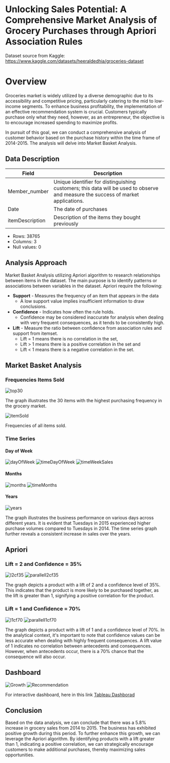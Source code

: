 # Unlocking Sales Potential: A Comprehensive Market Analysis of Grocery Purchases through Apriori Association Rules
Dataset source from Kaggle: https://www.kaggle.com/datasets/heeraldedhia/groceries-dataset

# Overview
Groceries market is widely utilized by a diverse demographic due to its accessibility and competitive pricing, particularly catering to the mid to low-income segments. To enhance business profitability, the implementation of an effective recommendation system is crucial. Customers typically purchase only what they need, however, as an entrepreneur, the objective is to encourage increased spending to maximize profits.

In pursuit of this goal, we can conduct a comprehensive analysis of customer behavior based on the purchase history within the time frame of 2014-2015. The analysis will delve into Market Basket Analysis.

## Data Description
| Field          | Description                                                    |
|----------------|----------------------------------------------------------------|
|Member_number   | Unique identifier for distinguishing customers; this data will be used to observe and measure the success of market applications.                        |
|Date            | The date of purchases                                          |
|itemDescription | Description of the items they bought previously                |

- Rows: 38765
- Columns: 3
- Null values: 0

## Analysis Approach
Market Basket Analysis utilizing Apriori algorithm to research relationships between items in the dataset. The main purpose is to identify patterns or associations between variables in the dataset. Apriori require the following:
- **Support** - Measures the frequency of an item that appears in the data
   - A low support value implies insufficient information to draw conclusions.
- **Confidence** - Indicates how often the rule holds.
   - Confidence may be considered inaccurate for analysis when dealing with very frequent consequences, as it tends to be consistently high.
- **Lift** - Measure the ratio between confidence from association rules and support from itemset.
    -  Lift = 1 means there is no correlation in the set,
    -  Lift > 1 means there is a positive correlation in the set and
    -  Lift < 1 means there is a negative correlation in the set.

## Market Basket Analysis
### Frequencies Items Sold
![top30](image/top30.png)

The graph illustrates the 30 items with the highest purchasing frequency in the grocery market.

![itemSold](image/frequencies.png)

Frequencies of all items sold.

### Time Series
#### Day of Week
![dayOfWeek](image/DayOfWeek.png)
![timeDayOfWeek](image/dailySales.png)
![timeWeekSales](image/weekSales.png)


#### Months
![months](image/Month.png)
![timeMonths](image/monthSales.png)


#### Years
![years](image/years.png)

The graph illustrates the business performance on various days across different years. It is evident that Tuesdays in 2015 experienced higher purchase volumes compared to Tuesdays in 2014. The time series graph further reveals a consistent increase in sales over the years.

## Apriori
### Lift = 2 and Confidence = 35%
![l2cf35](image/lift2CF35.png)
![parallell2cf35](image/parallel_lift2CF35.png)

The graph depicts a product with a lift of 2 and a confidence level of 35%. This indicates that the product is more likely to be purchased together, as the lift is greater than 1, signifying a positive correlation for the product.

### Lift = 1 and Confidence = 70%
![l1cf70](image/lift1CF70.png)
![parallell1cf70](image/parallel_lift1CF70.png)

The graph depicts a product with a lift of 1 and a confidence level of 70%. In the analytical context, it's important to note that confidence values can be less accurate when dealing with highly frequent consequences. A lift value of 1 indicates no correlation between antecedents and consequences. However, when antecedents occur, there is a 70% chance that the consequence will also occur.

## Dashboard
![Growth](image/Growth%20Dashboard.png)
![Recommendation](image/Recommendation%20Dashboard)

For interactive dashboard, here in this link [Tableau Dashborad](https://public.tableau.com/app/profile/daniel.rivalsyah2244/viz/TimeAnalysisAndRecommendations/RecommendationDashboard.png)

## Conclusion
Based on the data analysis, we can conclude that there was a 5.8% increase in grocery sales from 2014 to 2015. The business has exhibited positive growth during this period. To further enhance this growth, we can leverage the Apriori algorithm. By identifying products with a lift greater than 1, indicating a positive correlation, we can strategically encourage customers to make additional purchases, thereby maximizing sales opportunities.
